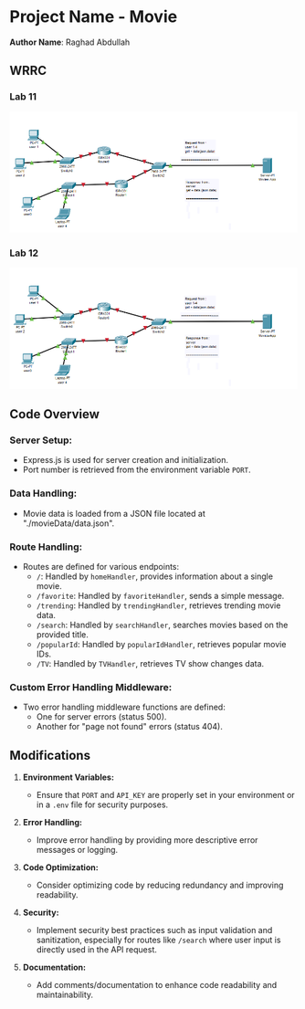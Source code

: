 # Project Name - Movie

**Author Name**: Raghad Abdullah

## WRRC
### Lab 11
![wrrc](/movieData/page1.png)
### Lab 12
![wrrc](/movieData/page1.png)
## Code Overview

### Server Setup:
- Express.js is used for server creation and initialization.
- Port number is retrieved from the environment variable `PORT`.

### Data Handling:
- Movie data is loaded from a JSON file located at "./movieData/data.json".

### Route Handling:
- Routes are defined for various endpoints:
  - `/`: Handled by `homeHandler`, provides information about a single movie.
  - `/favorite`: Handled by `favoriteHandler`, sends a simple message.
  - `/trending`: Handled by `trendingHandler`, retrieves trending movie data.
  - `/search`: Handled by `searchHandler`, searches movies based on the provided title.
  - `/popularId`: Handled by `popularIdHandler`, retrieves popular movie IDs.
  - `/TV`: Handled by `TVHandler`, retrieves TV show changes data.

### Custom Error Handling Middleware:
- Two error handling middleware functions are defined:
  - One for server errors (status 500).
  - Another for "page not found" errors (status 404).

## Modifications

1. **Environment Variables:**
   - Ensure that `PORT` and `API_KEY` are properly set in your environment or in a `.env` file for security purposes.

2. **Error Handling:**
   - Improve error handling by providing more descriptive error messages or logging.

3. **Code Optimization:**
   - Consider optimizing code by reducing redundancy and improving readability.

4. **Security:**
   - Implement security best practices such as input validation and sanitization, especially for routes like `/search` where user input is directly used in the API request.

5. **Documentation:**
   - Add comments/documentation to enhance code readability and maintainability.
